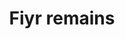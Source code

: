 ---
layout: item
title: Fiyr remains
item-id: 3404
datatable: true
id: 3404
name: "Fiyr remains"
members: true
lowalch: 0
highalch: 0
examine: "The remains of a deadly shade."
monsters:
  - id: 1285
    name: "Fiyr Shadow"
    members: true
    combat_level: 120
    wiki_url: "https://oldschool.runescape.wiki/w/Fiyr_Shade#Shadow"
    drops:
      - quantity: "1"
        rarity: 1
    image: "https://oldschool.runescape.wiki/images/e/e1/Fiyr_Shadow.png?a8e7b"
  - id: 1286
    name: "Fiyr Shade"
    members: true
    combat_level: 120
    wiki_url: "https://oldschool.runescape.wiki/w/Fiyr_Shade#Shade"
    drops:
      - quantity: "1"
        rarity: 1
    image: "https://oldschool.runescape.wiki/images/e/e1/Fiyr_Shadow.png?a8e7b"
  - id: 5633
    name: "Shade"
    members: true
    combat_level: 140
    wiki_url: "https://oldschool.runescape.wiki/w/Shade_(Temple_Trekking)"
    drops:
      - quantity: "1"
        rarity: 1
    image: ""
---